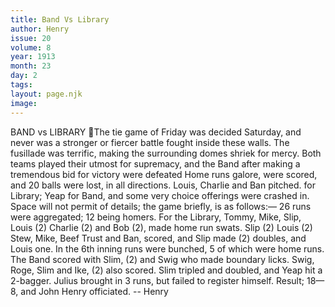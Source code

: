 ```yaml
---
title: Band Vs Library
author: Henry
issue: 20
volume: 8
year: 1913
month: 23
day: 2
tags:
layout: page.njk
image:
---
```

BAND vs LIBRARY The tie game of Friday was decided Saturday, and never was a stronger or fiercer battle fought inside these walls. The fusillade was terrific, making the surrounding domes shriek for mercy. Both teams played their utmost for supremacy, and the Band after making a tremendous bid for victory were defeated Home runs galore, were scored, and 20 balls were lost, in all directions. Louis, Charlie and Ban pitched. for Library; Yeap for Band, and some very choice offerings were crashed in. Space will not permit of details; the game briefly, is as follows:— 26 runs were aggregated; 12 being homers. For the Library, Tommy, Mike, Slip, Louis (2) Charlie (2) and Bob (2), made home run swats. Slip (2) Louis (2) Stew, Mike, Beef Trust and Ban, scored, and Slip made (2) doubles, and Louis one. In the 6th inning runs were bunched, 5 of which were home runs. The Band scored with Slim, (2) and Swig who made boundary licks. Swig, Roge, Slim and Ike, (2) also scored. Slim tripled and doubled, and Yeap hit a 2-bagger. Julius brought in 3 runs, but failed to register himself. Result; 18—8, and John Henry officiated. -- Henry
